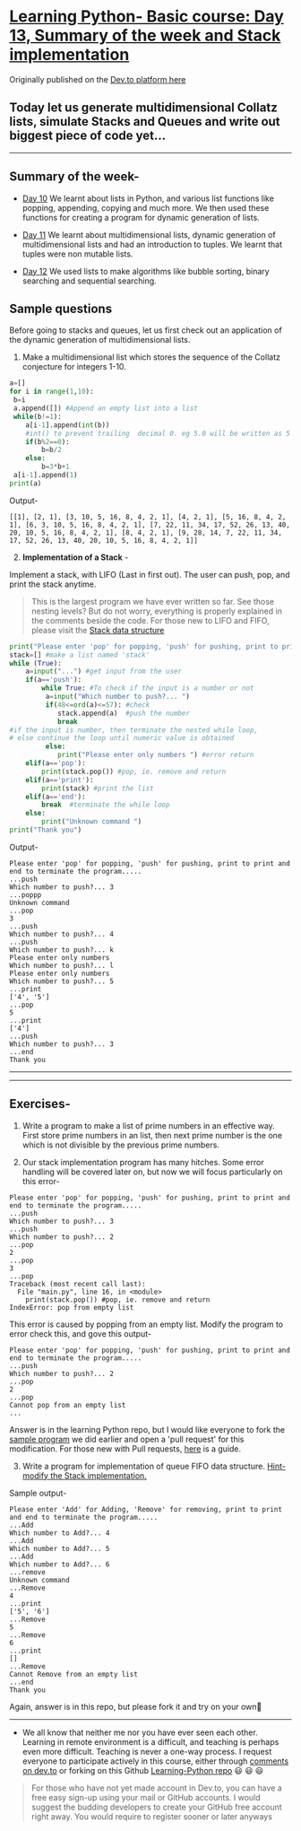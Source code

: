 # [Learning Python- Basic course: Day 13, Summary of the week and Stack implementation](https://dev.to/aatmaj/learning-python-basic-course-day-13-summary-of-the-week-and-stack-implementation-1b56)

Originally published on the [Dev.to platform here](https://dev.to/aatmaj/learning-python-basic-course-day-13-summary-of-the-week-and-stack-implementation-1b56)

Today let us generate multidimensional Collatz lists, simulate Stacks and Queues and write out biggest piece of code yet...
---
____

## Summary of the week-
- [Day 10](https://dev.to/aatmaj/learning-python-basic-course-day-10-lists-in-python-1hcb) We learnt about lists in Python, and various list functions like popping, appending, copying and much more. We then used these functions for creating a program for dynamic generation of lists.

- [Day 11](https://dev.to/aatmaj/learning-python-basic-course-day-11-multidimensional-lists-and-tuples-3bfl) We learnt about multidimensional lists, dynamic generation of multidimensional lists and had an introduction to tuples. We learnt that tuples were non mutable lists.

- [Day 12](https://dev.to/aatmaj/learning-python-basic-course-day-12-basic-algorithms-1edc) We used lists to make algorithms like bubble sorting, binary searching and sequential searching.


## Sample questions

Before going to stacks and queues, let us first check out an application of the dynamic generation of multidimensional lists.
1) Make a multidimensional list which stores the sequence of the Collatz conjecture for integers 1-10.
```python
a=[]
for i in range(1,10):
 b=i
 a.append([]) #Append an empty list into a list
 while(b!=1):
    a[i-1].append(int(b))
    #int() to prevent trailing  decimal 0. eg 5.0 will be written as 5
    if(b%2==0):
        b=b/2
    else:
        b=3*b+1
 a[i-1].append(1)
print(a)
```
Output-
```
[[1], [2, 1], [3, 10, 5, 16, 8, 4, 2, 1], [4, 2, 1], [5, 16, 8, 4, 2, 1], [6, 3, 10, 5, 16, 8, 4, 2, 1], [7, 22, 11, 34, 17, 52, 26, 13, 40, 20, 10, 5, 16, 8, 4, 2, 1], [8, 4, 2, 1], [9, 28, 14, 7, 22, 11, 34, 17, 52, 26, 13, 40, 20, 10, 5, 16, 8, 4, 2, 1]]
```


2) **Implementation of a Stack** -

Implement a stack, with LIFO (Last in first out). The user can push, pop, and print the stack anytime. 

> This is the largest program we have ever written so far. See those nesting levels? But do not worry, everything is properly explained in the comments beside the code. For those new to LIFO and FIFO, please visit the [Stack data structure](https://www.geeksforgeeks.org/stack-data-structure)


```python
print("Please enter 'pop' for popping, 'push' for pushing, print to print and end to terminate the program.....")
stack=[] #make a list named 'stack'
while (True):
    a=input("...") #get input from the user
    if(a=='push'):
        while True: #To check if the input is a number or not
         a=input("Which number to push?... ")
         if(48<=ord(a)<=57): #check 
            stack.append(a)  #push the number
            break 
#if the input is number, then terminate the nested while loop, 
# else continue the loop until numeric value is obtained
         else:
            print("Please enter only numbers ") #error return
    elif(a=='pop'):
        print(stack.pop()) #pop, ie. remove and return
    elif(a=='print'):
        print(stack) #print the list
    elif(a=='end'):
        break  #terminate the while loop
    else:
        print("Unknown command ")
print("Thank you")
```

Output-
```
Please enter 'pop' for popping, 'push' for pushing, print to print and end to terminate the program.....
...push
Which number to push?... 3
...poppp
Unknown command 
...pop
3
...push
Which number to push?... 4
...push
Which number to push?... k
Please enter only numbers 
Which number to push?... l
Please enter only numbers 
Which number to push?... 5
...print
['4', '5']
...pop
5
...print
['4']
...push
Which number to push?... 3
...end
Thank you
```

____
____
## Exercises-
1) Write a program to make a list of prime numbers in an effective way. First store prime numbers in an list, then next prime number is the one which is not divisible by the previous prime numbers.

2) Our stack implementation program has many hitches. Some error handling will be covered later on, but now we will focus particularly  on this error-
```
Please enter 'pop' for popping, 'push' for pushing, print to print and end to terminate the program.....
...push
Which number to push?... 3
...push
Which number to push?... 2
...pop
2
...pop
3
...pop
Traceback (most recent call last):
  File "main.py", line 16, in <module>
    print(stack.pop()) #pop, ie. remove and return
IndexError: pop from empty list
```
This error is caused by popping from an empty list. Modify the program to error check this, and gove this output-
```
Please enter 'pop' for popping, 'push' for pushing, print to print and end to terminate the program.....
...push
Which number to push?... 2
...pop
2
...pop
Cannot pop from an empty list 
...

```
Answer is in the learning Python repo, but I would like everyone to fork the [sample program](https://github.com/Aatmaj-Zephyr/Learning-Python/blob/4eefd0ae6e52bda6cb99360d3a0ae254e00bff1a/Basic/Day%2013/Sample%20questions/Sample%20question%202.py) we did earlier and open a 'pull request' for this modification. For those new with Pull requests, [here](https://opensource.com/article/19/7/create-pull-request-github) is a guide.

3) Write a program for implementation of queue FIFO data structure. [Hint- modify the Stack implementation.](https://www.geeksforgeeks.org/difference-between-stack-and-queue-data-structures/)

Sample output-
```
Please enter 'Add' for Adding, 'Remove' for removing, print to print and end to terminate the program.....
...Add
Which number to Add?... 4
...Add
Which number to Add?... 5
...Add
Which number to Add?... 6
...remove
Unknown command 
...Remove
4
...print
['5', '6']
...Remove
5
...Remove
6
...print
[]
...Remove
Cannot Remove from an empty list 
...end
Thank you
```
Again, answer is in this repo, but please fork it and try on your own🙂

_____

* We all know that neither me nor you have ever seen each other. Learning in remote environment is a difficult, and teaching is perhaps even more difficult. Teaching is never a one-way process.
I request everyone to participate actively in this course, either through [comments on dev.to](https://dev.to/aatmaj/learning-python-basic-course-day-13-summary-of-the-week-and-stack-implementation-1b56) or forking on this Github [Learning-Python repo](https://github.com/Aatmaj-Zephyr/Learning-Python)
 😃 😃 😃



> For those who have not yet made account in Dev.to, you can have a free easy sign-up using your mail or GitHub accounts. I would suggest the budding developers to create your GitHub free account right away. You would require to register sooner or later anyways


